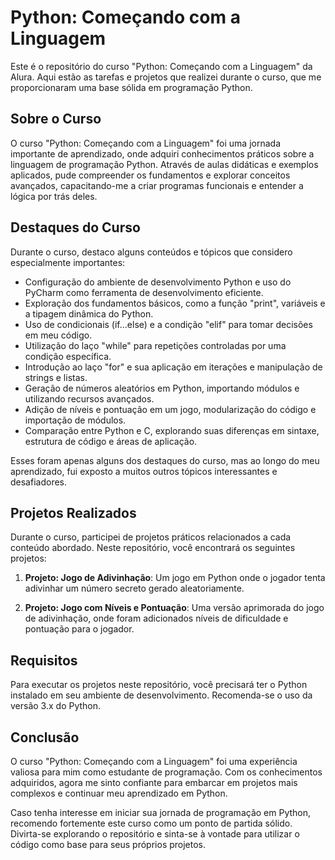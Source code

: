 # Python: Começando com a Linguagem

Este é o repositório do curso "Python: Começando com a Linguagem" da Alura. Aqui estão as tarefas e projetos que realizei durante o curso, que me proporcionaram uma base sólida em programação Python.

## Sobre o Curso

O curso "Python: Começando com a Linguagem" foi uma jornada importante de aprendizado, onde adquiri conhecimentos práticos sobre a linguagem de programação Python. Através de aulas didáticas e exemplos aplicados, pude compreender os fundamentos e explorar conceitos avançados, capacitando-me a criar programas funcionais e entender a lógica por trás deles.

## Destaques do Curso

Durante o curso, destaco alguns conteúdos e tópicos que considero especialmente importantes:

- Configuração do ambiente de desenvolvimento Python e uso do PyCharm como ferramenta de desenvolvimento eficiente.
- Exploração dos fundamentos básicos, como a função "print", variáveis e a tipagem dinâmica do Python.
- Uso de condicionais (if...else) e a condição "elif" para tomar decisões em meu código.
- Utilização do laço "while" para repetições controladas por uma condição específica.
- Introdução ao laço "for" e sua aplicação em iterações e manipulação de strings e listas.
- Geração de números aleatórios em Python, importando módulos e utilizando recursos avançados.
- Adição de níveis e pontuação em um jogo, modularização do código e importação de módulos.
- Comparação entre Python e C, explorando suas diferenças em sintaxe, estrutura de código e áreas de aplicação.

Esses foram apenas alguns dos destaques do curso, mas ao longo do meu aprendizado, fui exposto a muitos outros tópicos interessantes e desafiadores.

## Projetos Realizados

Durante o curso, participei de projetos práticos relacionados a cada conteúdo abordado. Neste repositório, você encontrará os seguintes projetos:

1. **Projeto: Jogo de Adivinhação**: Um jogo em Python onde o jogador tenta adivinhar um número secreto gerado aleatoriamente.

2. **Projeto: Jogo com Níveis e Pontuação**: Uma versão aprimorada do jogo de adivinhação, onde foram adicionados níveis de dificuldade e pontuação para o jogador.

## Requisitos

Para executar os projetos neste repositório, você precisará ter o Python instalado em seu ambiente de desenvolvimento. Recomenda-se o uso da versão 3.x do Python.

## Conclusão

O curso "Python: Começando com a Linguagem" foi uma experiência valiosa para mim como estudante de programação. Com os conhecimentos adquiridos, agora me sinto confiante para embarcar em projetos mais complexos e continuar meu aprendizado em Python.

Caso tenha interesse em iniciar sua jornada de programação em Python, recomendo fortemente este curso como um ponto de partida sólido. Divirta-se explorando o repositório e sinta-se à vontade para utilizar o código como base para seus próprios projetos.


